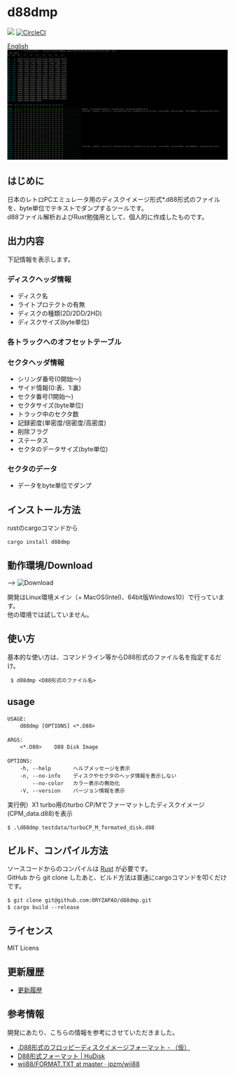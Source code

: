 d88dmp
=======
![](https://github.com/ORYZAPAO/d88dmp/workflows/Rust/badge.svg)
[![CircleCI](https://circleci.com/gh/ORYZAPAO/d88dmp/tree/main.svg?style=svg)](https://circleci.com/gh/ORYZAPAO/d88dmp/tree/main)

[English](/README.md)
![example](https://github.com/ORYZAPAO/d88dmp/blob/main/image/d88info_img.png?raw=true)

はじめに
--------

日本のレトロPCエミュレータ用のディスクイメージ形式*.d88形式のファイルを、byte単位でテキストでダンプするツールです。  
d88ファイル解析およびRust勉強用として、個人的に作成したものです。  

出力内容
--------

下記情報を表示します。  
### ディスクヘッダ情報
  + ディスク名
  + ライトプロテクトの有無
  + ディスクの種類(2D/2DD/2HD)
  + ディスクサイズ(byte単位)
### 各トラックへのオフセットテーブル
### セクタヘッダ情報
  + シリンダ番号(0開始〜)
  + サイド情報(0:表、1:裏) 
  + セクタ番号(1開始〜) 
  + セクタサイズ(byte単位)
  + トラック中のセクタ数
  + 記録密度(単密度/倍密度/高密度)
  + 削除フラグ
  + ステータス
  + セクタのデータサイズ(byte単位)
### セクタのデータ
  + データをbyte単位でダンプ  

インストール方法
---------------------
rustのcargoコマンドから
```
cargo install d88dmp
```

動作環境/Download
------------
--> ![Download](https://github.com/ORYZAPAO/d88dmp/releases)

開発はLinux環境メイン（+ MacOS(Intel)、64bit版Windows10）で行っています。  
他の環境では試していません。

使い方
------
基本的な使い方は、コマンドライン等からD88形式のファイル名を指定するだけ。
```
 $ d88dmp <D88形式のファイル名>
```

## usage 
```
USAGE:
    d88dmp [OPTIONS] <*.D88>

ARGS:
    <*.D88>    D88 Disk Image

OPTIONS:
    -h, --help       ヘルプメッセージを表示
    -n, --no-info    ディスクやセクタのヘッダ情報を表示しない
        --no-color   カラー表示の無効化
    -V, --version    バージョン情報を表示

```

実行例）X1 turbo用のturbo CP/Mでファーマットしたディスクイメージ(CPM_data.d88)を表示  

```
$ .\d88dmp testdata/turboCP_M_formated_disk.d88 
```

ビルド、コンパイル方法
---------------------

ソースコードからのコンパイルは [Rust](https://www.rust-lang.org) が必要です。  
GitHub から git clone したあと、ビルド方法は普通にcargoコマンドを叩くだけです。  
```
$ git clone git@github.com:ORYZAPAO/d88dmp.git
$ cargo build --release
```

ライセンス
----------
 MIT Licens

更新履歴
----------
+ [更新履歴](/CHANGELOG.md)

参考情報
---------------------

開発にあたり、こちらの情報を参考にさせていただきました。

+ [.D88形式のフロッピーディスクイメージフォーマット - （仮）](https://gra4.hatenadiary.jp/entry/20171108/1510096429)
+ [D88形式フォーマット | HuDisk](https://boukichi.github.io/HuDisk/DISK.html)
+ [wii88/FORMAT.TXT at master · jpzm/wii88](https://github.com/jpzm/wii88/blob/master/document/FORMAT.TXT)
